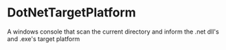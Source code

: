 # DotNetTargetPlatform
A windows console that scan the current directory and inform the .net dll's and .exe's target platform

